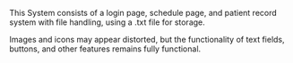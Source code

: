 This System consists of a login page, schedule page, and patient record system with file handling, using a .txt file for storage.

Images and icons may appear distorted, but the functionality of text fields, buttons, and other features remains fully functional.

